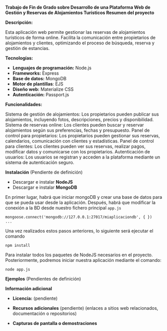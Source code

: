 **Trabajo de Fin de Grado sobre Desarrollo de una Plataforma Web de Gestión y Reservas de Alojamientos Turísticos
Resumen del proyecto**

**Descripción:**

Esta aplicación web permite gestionar las reservas de alojamientos turísticos de forma online. Facilita la comunicación entre propietarios de alojamientos y clientes, optimizando el proceso de búsqueda, reserva y gestión de estancias.

**Tecnologías:**

* **Lenguajes de programación:** Node.js
* **Frameworks:** Express
* **Base de datos:** MongoDB
* **Motor de plantillas**: EJS
* **Diseño web:** Materialize CSS
* **Autenticación:** Passport.js

**Funcionalidades:**

Sistema de gestión de alojamientos: Los propietarios pueden publicar sus alojamientos, incluyendo fotos, descripciones, precios y disponibilidad.
Sistema de reservas online: Los clientes pueden buscar y reservar alojamientos según sus preferencias, fechas y presupuesto.
Panel de control para propietarios: Los propietarios pueden gestionar sus reservas, calendarios, comunicación con clientes y estadísticas.
Panel de control para clientes: Los clientes pueden ver sus reservas, realizar pagos, modificar datos y comunicarse con los propietarios.
Autenticación de usuarios: Los usuarios se registran y acceden a la plataforma mediante un sistema de autenticación seguro.

**Instalación**
(Pendiente de definición)

* Descargar e instalar **NodeJS**
* Descargar e instalar **MongoDB**

En primer lugar, habrá que iniciar mongoDB y crear una base de datos para que se pueda usar desde la aplicación.
Después, habrá que modificar la conexión a la BD desde nuestro fichero principal `app.js` 

    mongoose.connect('mongodb://127.0.0.1:27017/miaplicaciondb', { })
    ...

Una vez realizados estos pasos anteriores, lo siguiente será ejecutar el comando

    npm install
Para instalar todos los paquetes de NodeJS necesarios en el proyecto. Posteriormente, podremos iniciar nuestra aplicación
mediante el comando:

    node app.js

**Ejemplos**
(Pendientes de definición)

**Información adicional**
* **Licencia:** (pendiente)

* **Recursos adicionales** (pendiente)
(enlaces a sitios web relacionados, documentación o repositorios)

* **Capturas de pantalla o demostraciones**
